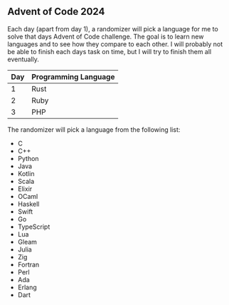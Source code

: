 ## Advent of Code 2024

Each day (apart from day 1), a randomizer will pick a language for me to solve that days Advent of Code challenge. The goal is to learn new languages and to see how they compare to each other.
I will probably not be able to finish each days task on time, but I will try to finish them all eventually.

| Day | Programming Language |
| --- | -------------------- |
| 1   | Rust                 |
| 2   | Ruby                 |
| 3   | PHP                  |

The randomizer will pick a language from the following list:

- C
- C++
- Python
- Java
- Kotlin
- Scala
- Elixir
- OCaml
- Haskell
- Swift
- Go
- TypeScript
- Lua
- Gleam
- Julia
- Zig
- Fortran
- Perl
- Ada
- Erlang
- Dart
